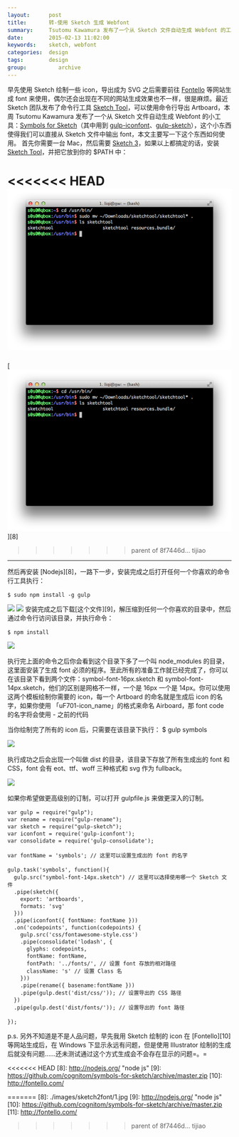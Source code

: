 ```yaml
---
layout:      post
title:       转-使用 Sketch 生成 Webfont
summary:     Tsutomu Kawamura 发布了一个从 Sketch 文件自动生成 Webfont 的工具，这使得我们可以直接从 Sketch 文件中输出 font
date:        2015-02-13 11:02:00
keywords:    sketch, webfont
categories:  design
tags:        design
group:          archive
---
```

早先使用 Sketch 绘制一些 icon，导出成为 SVG 之后需要前往 [Fontello][1] 等网站生成 font 来使用，偶尔还会出现在不同的网站生成效果也不一样，很是麻烦。最近 Sketch 团队发布了命令行工具 [Sketch Tool][2]，可以使用命令行导出 Artboard，本周 Tsutomu Kawamura 发布了一个从 Sketch 文件自动生成 Webfont 的小工具：[Symbols for Sketch][3]（其中用到 [gulp-iconfont][4]、[gulp-sketch][5]），这个小东西使得我们可以直接从 Sketch 文件中输出 font，本文主要写一下这个东西如何使用。
首先你需要一台 Mac，然后需要 [Sketch 3][6]，如果以上都搞定的话，安装 [Sketch Tool][7]，并把它放到你的 $PATH 中：

<<<<<<< HEAD
![image-1][image-1]
=======
[![][image-1]][8] 
>>>>>>> parent of 8f7446d... tijiao
---- 
然后再安装 [Nodejs][8]，一路下一步，安装完成之后打开任何一个你喜欢的命令行工具执行：

	$ sudo npm install -g gulp

![][image-2]
![][image-3]
安装完成之后下载[这个文件][9]，解压缩到任何一个你喜欢的目录中，然后通过命令行访问该目录，并执行命令：

	$ npm install

![][image-4]

执行完上面的命令之后你会看到这个目录下多了一个叫 node\_modules 的目录，这里面安装了生成 font 必须的程序。至此所有的准备工作就已经完成了，你可以在该目录下看到两个文件：symbol-font-16px.sketch 和 symbol-font-14px.sketch，他们的区别是网格不一样，一个是 16px 一个是 14px。你可以使用这两个模板绘制你需要的 icon，每一个 Artboard 的命名就是生成后 icon 的名字，如果你使用 「uF701-icon\_name」的格式来命名 Airboard，那 font code 的名字将会使用 - 之前的代码

当你绘制完了所有的 icon 后，只需要在该目录下执行：
	$ gulp symbols

![][image-5]

执行成功之后会出现一个叫做 dist 的目录，该目录下存放了所有生成出的 font 和 CSS，font 会有 eot、ttf、woff 三种格式和 svg 作为 fullback。

![][image-6]

如果你希望做更高级别的订制，可以打开 gulpfile.js 来做更深入的订制。

	var gulp = require("gulp");
	var rename = require("gulp-rename");
	var sketch = require("gulp-sketch");
	var iconfont = require('gulp-iconfont');
	var consolidate = require('gulp-consolidate');
	
	var fontName = 'symbols'; // 这里可以设置生成出的 font 的名字
	
	gulp.task('symbols', function(){
	  gulp.src("symbol-font-14px.sketch") // 这里可以选择使用哪一个 Sketch 文件
	  .pipe(sketch({
	    export: 'artboards',
	    formats: 'svg'
	  }))
	  .pipe(iconfont({ fontName: fontName }))
	  .on('codepoints', function(codepoints) {
	    gulp.src('css/fontawesome-style.css')
	    .pipe(consolidate('lodash', {
	      glyphs: codepoints,
	      fontName: fontName,
	      fontPath: '../fonts/', // 设置 font 存放的相对路径
	      className: 's' // 设置 Class 名
	    }))
	    .pipe(rename({ basename:fontName }))
	    .pipe(gulp.dest('dist/css/')); // 设置导出的 CSS 路径
	  })
	  .pipe(gulp.dest('dist/fonts/')); // 设置导出的 font 路径
	
	});

p.s. 另外不知道是不是人品问题，早先我用 Sketch 绘制的 icon 在 [Fontello][10] 等网站生成后，在 Windows 下显示永远有问题，但是使用 Illustrator 绘制的生成后就没有问题……还未测试通过这个方式生成会不会存在显示的问题=。=

[1]:	http://fontello.com/ "Fontello"
[2]:	http://bohemiancoding.com/sketch/tool/ "Sketch Tool"
[3]:	https://github.com/cognitom/symbols-for-sketch "Symbol for sketch"
[4]:	https://github.com/nfroidure/gulp-iconfont
[5]:	https://github.com/cognitom/gulp-sketch
[6]:	https://itunes.apple.com/us/app/sketch/id852320343?mt=12 "sketch3"
[7]:	http://bohemiancoding.com/sketch/tool/ "sketh tool"
<<<<<<< HEAD
[8]:	http://nodejs.org/ "node js"
[9]:	https://github.com/cognitom/symbols-for-sketch/archive/master.zip
[10]:	http://fontello.com/

[image-1]:	https://github.com/wzw828/wzw828.github.io/blob/master/images/sketch2font/1.png?raw=true
[image-2]:	https://github.com/wzw828/wzw828.github.io/blob/master/images/sketch2font/2.png?raw=true
[image-3]:	https://github.com/wzw828/wzw828.github.io/blob/master/images/sketch2font/3.png?raw=true
[image-4]:	https://github.com/wzw828/wzw828.github.io/blob/master/images/sketch2font/4.png?raw=true
[image-5]:	https://github.com/wzw828/wzw828.github.io/blob/master/images/sketch2font/5.png?raw=true
[image-6]:	https://github.com/wzw828/wzw828.github.io/blob/master/images/sketch2font/6.png?raw=true
=======
[8]:	./images/sketch2font/1.jpg
[9]:	http://nodejs.org/ "node js"
[10]:	https://github.com/cognitom/symbols-for-sketch/archive/master.zip
[11]:	http://fontello.com/

[image-1]:	https://github.com/wzw828/wzw828.github.io/blob/master/images/sketch2font/1.png "path img"
[image-2]:	./images/sketch2font/2.png
[image-3]:	../images/sketch2font/3.png
[image-4]:	../images/sketch2font/4.png
[image-5]:	../images/sketch2font/5.png
[image-6]:	../images/sketch2font/6.png
>>>>>>> parent of 8f7446d... tijiao
